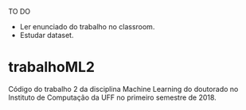 TO DO
- Ler enunciado do trabalho no classroom.
- Estudar dataset.

# trabalhoML2
Código do trabalho 2 da disciplina Machine Learning do doutorado no Instituto de Computação da UFF no primeiro semestre de 2018.
